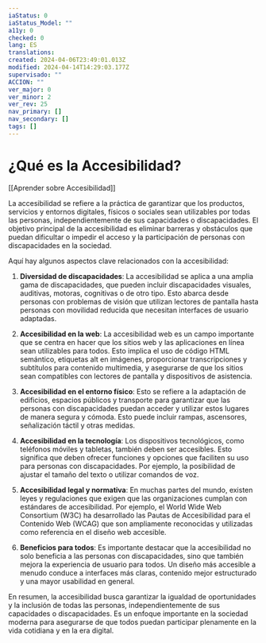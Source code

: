```yaml
---
iaStatus: 0
iaStatus_Model: ""
a11y: 0
checked: 0
lang: ES
translations: 
created: 2024-04-06T23:49:01.013Z
modified: 2024-04-14T14:29:03.177Z
supervisado: ""
ACCION: ""
ver_major: 0
ver_minor: 2
ver_rev: 25
nav_primary: []
nav_secondary: []
tags: []
---
```

# ¿Qué es la Accesibilidad?

[[Aprender sobre Accesibilidad]]

La accesibilidad se refiere a la práctica de garantizar que los productos, servicios y entornos digitales, físicos o sociales sean utilizables por todas las personas, independientemente de sus capacidades o discapacidades. El objetivo principal de la accesibilidad es eliminar barreras y obstáculos que puedan dificultar o impedir el acceso y la participación de personas con discapacidades en la sociedad.

Aquí hay algunos aspectos clave relacionados con la accesibilidad:

1. **Diversidad de discapacidades**: La accesibilidad se aplica a una amplia gama de discapacidades, que pueden incluir discapacidades visuales, auditivas, motoras, cognitivas o de otro tipo. Esto abarca desde personas con problemas de visión que utilizan lectores de pantalla hasta personas con movilidad reducida que necesitan interfaces de usuario adaptadas.
    
2. **Accesibilidad en la web**: La accesibilidad web es un campo importante que se centra en hacer que los sitios web y las aplicaciones en línea sean utilizables para todos. Esto implica el uso de código HTML semántico, etiquetas alt en imágenes, proporcionar transcripciones y subtítulos para contenido multimedia, y asegurarse de que los sitios sean compatibles con lectores de pantalla y dispositivos de asistencia.
    
3. **Accesibilidad en el entorno físico**: Esto se refiere a la adaptación de edificios, espacios públicos y transporte para garantizar que las personas con discapacidades puedan acceder y utilizar estos lugares de manera segura y cómoda. Esto puede incluir rampas, ascensores, señalización táctil y otras medidas.
    
4. **Accesibilidad en la tecnología**: Los dispositivos tecnológicos, como teléfonos móviles y tabletas, también deben ser accesibles. Esto significa que deben ofrecer funciones y opciones que faciliten su uso para personas con discapacidades. Por ejemplo, la posibilidad de ajustar el tamaño del texto o utilizar comandos de voz.
    
5. **Accesibilidad legal y normativa**: En muchas partes del mundo, existen leyes y regulaciones que exigen que las organizaciones cumplan con estándares de accesibilidad. Por ejemplo, el World Wide Web Consortium (W3C) ha desarrollado las Pautas de Accesibilidad para el Contenido Web (WCAG) que son ampliamente reconocidas y utilizadas como referencia en el diseño web accesible.
    
6. **Beneficios para todos**: Es importante destacar que la accesibilidad no solo beneficia a las personas con discapacidades, sino que también mejora la experiencia de usuario para todos. Un diseño más accesible a menudo conduce a interfaces más claras, contenido mejor estructurado y una mayor usabilidad en general.
    

En resumen, la accesibilidad busca garantizar la igualdad de oportunidades y la inclusión de todas las personas, independientemente de sus capacidades o discapacidades. Es un enfoque importante en la sociedad moderna para asegurarse de que todos puedan participar plenamente en la vida cotidiana y en la era digital.